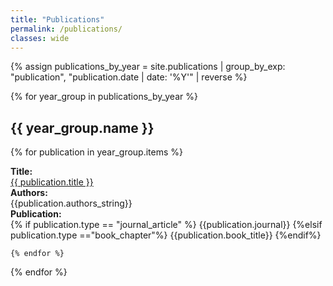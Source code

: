 ```yaml
---
title: "Publications"
permalink: /publications/
classes: wide
---
```


<link rel="stylesheet" href="{{ '/assets/css/custom.css' | relative_url }}">

{% assign publications_by_year = site.publications | group_by_exp: "publication", "publication.date | date: '%Y'" | reverse %}

{% for year_group in publications_by_year %}
<h2> {{ year_group.name }} </h2>

{% for publication in year_group.items %}
<div class="content-list">
    <div> 
        <b>Title:</b><br><a href="{{ publication.url }}">{{ publication.title }}</a>
    </div>
        <b>Authors:</b><br>{{publication.authors_string}}
    <div>
    </div>
    <div>
        <b>Publication:</b><br>
        {% if publication.type == "journal_article" %}
        {{publication.journal}}
        {%elsif publication.type =="book_chapter"%}
        {{publication.book_title}}
        {%endif%}
    </div>
</div>

    {% endfor %}
{% endfor %}

